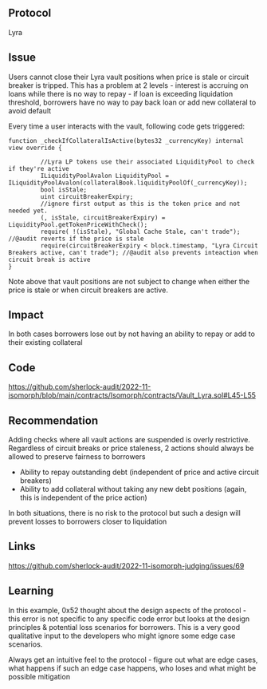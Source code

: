 ## Protocol

Lyra

## Issue

Users cannot close their Lyra vault positions when price is stale or circuit breaker is tripped. This has a problem at 2 levels - interest is accruing on loans while there is no way to repay - if loan is exceeding liquidation threshold, borrowers have no way to pay back loan or add new collateral to avoid default

Every time a user interacts with the vault, following code gets triggered:

```
function _checkIfCollateralIsActive(bytes32 _currencyKey) internal view override {

         //Lyra LP tokens use their associated LiquidityPool to check if they're active
         ILiquidityPoolAvalon LiquidityPool = ILiquidityPoolAvalon(collateralBook.liquidityPoolOf(_currencyKey));
         bool isStale;
         uint circuitBreakerExpiry;
         //ignore first output as this is the token price and not needed yet.
         (, isStale, circuitBreakerExpiry) = LiquidityPool.getTokenPriceWithCheck();
         require( !(isStale), "Global Cache Stale, can't trade"); //@audit reverts if the price is stale
         require(circuitBreakerExpiry < block.timestamp, "Lyra Circuit Breakers active, can't trade"); //@audit also prevents inteaction when circuit break is active
}
```

Note above that vault positions are not subject to change when either the price is stale or when circuit breakers are active.

## Impact

In both cases borrowers lose out by not having an ability to repay or add to their existing collateral

## Code

https://github.com/sherlock-audit/2022-11-isomorph/blob/main/contracts/Isomorph/contracts/Vault_Lyra.sol#L45-L55

## Recommendation

Adding checks where all vault actions are suspended is overly restrictive. Regardless of circuit breaks or price staleness, 2 actions should always be allowed to preserve fairness to borrowers

- Ability to repay outstanding debt (independent of price and active circuit breakers)
- Ability to add collateral without taking any new debt positions (again, this is independent of the price action)

In both situations, there is no risk to the protocol but such a design will prevent losses to borrowers closer to liquidation

## Links

https://github.com/sherlock-audit/2022-11-isomorph-judging/issues/69

## Learning

In this example, 0x52 thought about the design aspects of the protocol - this error is not specific to any specific code error but looks at the design principles & potential loss scenarios for borrowers. This is a very good qualitative input to the developers who might ignore some edge case scenarios.

Always get an intuitive feel to the protocol - figure out what are edge cases, what happens if such an edge case happens, who loses and what might be possible mitigation
